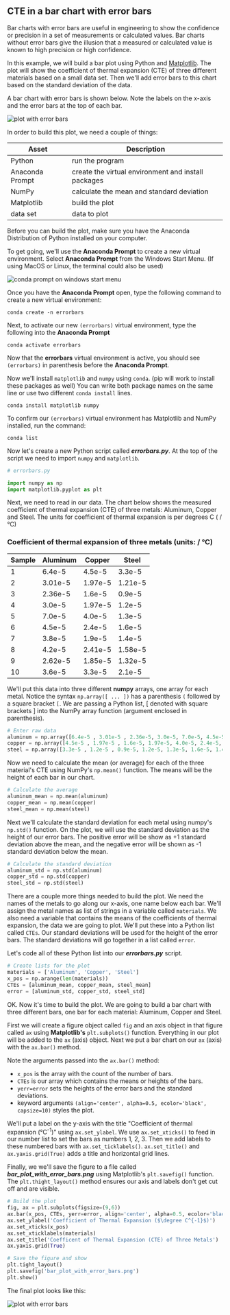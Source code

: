 ## CTE in a bar chart with error bars

Bar charts with error bars are useful in engineering to show the confidence or precision in a set of measurements or calculated values. Bar charts without error bars give the illusion that a measured or calculated value is known to high precision or high confidence.

In this example, we will build a bar plot using Python and [Matplotlib](https://matplotlib.org/index.html). The plot will show the coefficient of thermal expansion (CTE) of three different materials based on a small data set. Then we'll add error bars to this chart based on the standard deviation of the data.

A bar chart with error bars is shown below. Note the labels on the x-axis and the error bars at the top of each bar.

![plot with error bars](images/bar_plot_with_error_bars.png)


In order to build this plot, we need a couple of things:

| Asset | Description |
|---|---|
| Python | run the program |
| Anaconda Prompt	| create the virtual environment and install packages |
| NumPy	| calculate the mean and standard deviation	|
| Matplotlib	| build the plot	|
| data set | data to plot |

Before you can build the plot, make sure you have the Anaconda Distribution of Python installed on your computer.

To get going, we'll use the **Anaconda Prompt** to create a new virtual environment. Select **Anaconda Prompt** from the Windows Start Menu. (If using MacOS or Linux, the terminal could also be used)

![conda prompt on windows start menu](images/conda_in_windows_start_menu.png)

Once you have the **Anaconda Prompt** open, type the following command to create a new virtual environment:

```text
conda create -n errorbars
```

Next, to activate our new ```(errorbars)``` virtual environment, type the following into the **Anaconda Prompt**

```text
conda activate errorbars
```

Now that the **errorbars** virtual environment is active, you should see ```(errorbars)``` in parenthesis before the **Anaconda Prompt**.

Now we'll install ```matplotlib``` and ```numpy``` using ```conda```. (pip will work to install these packages as well) You can write both package names on the same line or use two different ```conda install``` lines.

```text
conda install matplotlib numpy
```

To confirm our ```(errorbars)``` virtual environment has Matplotlib and NumPy installed, run the command:

```text
conda list
```

Now let's create a new Python script called ***errorbars.py***. At the top of the script we need to import ```numpy``` and ```matplotlib```.

```python
# errorbars.py

import numpy as np
import matplotlib.pyplot as plt
```

Next, we need to read in our data. The chart below shows the measured coefficient of thermal expansion (CTE) of three metals: Aluminum, Copper and Steel. The units for coefficient of thermal expansion is per degrees C ( / &#176;C)

### Coefficient of thermal expansion of three metals (units: /  &#176;C)

 Sample | Aluminum | Copper | Steel 
 ----- | ------------- | ------------- | ------------- 
 1 | 6.4e-5  | 4.5e-5  | 3.3e-5  
 2 | 3.01e-5  | 1.97e-5  | 1.21e-5  
 3 | 2.36e-5  | 1.6e-5  | 0.9e-5  
 4 | 3.0e-5  | 1.97e-5 | 1.2e-5  
 5 | 7.0e-5  | 4.0e-5  | 1.3e-5  
 6 | 4.5e-5  | 2.4e-5  | 1.6e-5  
 7 | 3.8e-5 | 1.9e-5  | 1.4e-5 
 8 | 4.2e-5  | 2.41e-5  | 1.58e-5  
 9 | 2.62e-5  | 1.85e-5  | 1.32e-5  
 10 | 3.6e-5  | 3.3e-5  | 2.1e-5  

We'll put this data into three different **numpy** arrays, one array for each metal. Notice the syntax ```np.array([ ... ])``` has a parenthesis ```(``` followed by a square bracket ```[```. We are passing a Python list, \[ denoted with square brackets \] into the NumPy array function (argument enclosed in parenthesis).

```python
# Enter raw data
aluminum = np.array([6.4e-5 , 3.01e-5 , 2.36e-5, 3.0e-5, 7.0e-5, 4.5e-5, 3.8e-5, 4.2e-5, 2.62e-5, 3.6e-5])
copper = np.array([4.5e-5 , 1.97e-5 , 1.6e-5, 1.97e-5, 4.0e-5, 2.4e-5, 1.9e-5, 2.41e-5 , 1.85e-5, 3.3e-5 ])
steel = np.array([3.3e-5 , 1.2e-5 , 0.9e-5, 1.2e-5, 1.3e-5, 1.6e-5, 1.4e-5, 1.58e-5, 1.32e-5 , 2.1e-5])
```

Now we need to calculate the mean (or average) for each of the three material's CTE using NumPy's ```np.mean()``` function. The means will be the height of each bar in our chart.

```python
# Calculate the average
aluminum_mean = np.mean(aluminum)
copper_mean = np.mean(copper)
steel_mean = np.mean(steel)
```

Next we'll calculate the standard deviation for each metal using numpy's ```np.std()``` function. On the plot, we will use the standard deviation as the height of our error bars. The positive error will be show as +1 standard deviation above the mean, and the negative error will be shown as -1 standard deviation below the mean.

```python
# Calculate the standard deviation
aluminum_std = np.std(aluminum)
copper_std = np.std(copper)
steel_std = np.std(steel)
```

There are a couple more things needed to build the plot. We need the names of the metals to go along our x-axis, one name below each bar. We'll assign the metal names as list of strings in a variable called ```materials```. We also need a variable that contains the means of the coefficients of thermal expansion, the data we are going to plot. We'll put these into a Python list called ```CTEs```. Our standard deviations will be used for the height of the error bars. The standard deviations will go together in a list called ```error```.

Let's code all of these Python list into our ***errorbars.py*** script.

```python
# Create lists for the plot
materials = ['Aluminum', 'Copper', 'Steel']
x_pos = np.arange(len(materials))
CTEs = [aluminum_mean, copper_mean, steel_mean]
error = [aluminum_std, copper_std, steel_std]
```

OK. Now it's time to build the plot. We are going to build a bar chart with three different bars, one bar for each material: Aluminum, Copper and Steel.

First we will create a figure object called ```fig``` and an axis object in that figure called ```ax``` using **Matplotlib's** ```plt.subplots()``` function. Everything in our plot will be added to the ```ax``` (axis) object.  Next we put a bar chart on our ```ax``` (axis) with the ```ax.bar()``` method.

Note the arguments passed into the ```ax.bar()``` method:

 * ```x_pos``` is the array with the count of the number of bars.
 * ```CTEs``` is our array which contains the means or heights of the bars.
 * ```yerr=error``` sets the heights of the error bars and the standard deviations.
 * keyword arguments ```(align='center', alpha=0.5, ecolor='black', capsize=10)``` styles the plot.

We'll put a label on the y-axis with the title "Coefficient of thermal expansion (&#176;C<sup>-1</sup>)" using ```ax.set_ylabel```. We use ```ax.set_xticks()``` to feed in our number list to set the bars as numbers 1, 2, 3.  Then we add labels to these numbered bars with ```ax.set_ticklabels()```. ```ax.set_title()``` and ```ax.yaxis.grid(True)``` adds a title and horizontal grid lines.

Finally, we we'll save the figure to a file called **_bar_plot_with_error_bars.png_** using Matplotlib's ```plt.savefig()``` function. The ```plt.thight_layout()``` method ensures our axis and labels don't get cut off and are visible.

```python
# Build the plot
fig, ax = plt.subplots(figsize=(9,6))
ax.bar(x_pos, CTEs, yerr=error, align='center', alpha=0.5, ecolor='black', capsize=10)
ax.set_ylabel('Coefficient of Thermal Expansion ($\degree C^{-1}$)')
ax.set_xticks(x_pos)
ax.set_xticklabels(materials)
ax.set_title('Coefficent of Thermal Expansion (CTE) of Three Metals')
ax.yaxis.grid(True)

# Save the figure and show
plt.tight_layout()
plt.savefig('bar_plot_with_error_bars.png')
plt.show()
```

The final plot looks like this:

![plot with error bars](images/bar_plot_with_error_bars.png)
